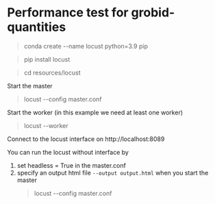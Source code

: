 # Performance test for grobid-quantities

> conda create --name locust python=3.9 pip 

> pip install locust 

> cd resources/locust 

Start the master 
> locust --config master.conf 

Start the worker (in this example we need at least one worker)
> locust --worker 

Connect to the locust interface on http://localhost:8089

You can run the locust without interface by 
1. set headless = True in the master.conf 
2. specify an output html file ``--output output.html`` when you start the master
    > locust --config master.conf 
